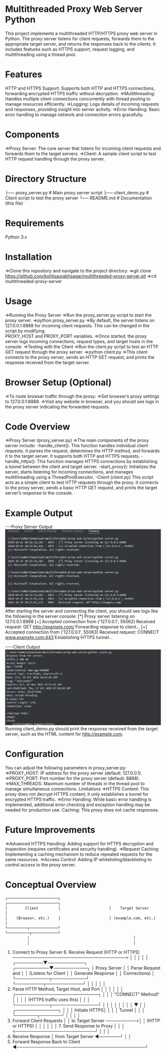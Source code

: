 # Multithreaded Proxy Web Server Python    
This project implements a multithreaded HTTP/HTTPS proxy web server in Python. The proxy server listens for client requests, forwards them to the appropriate target server, and returns the responses back to the clients. It includes features such as HTTPS support, request logging, and multithreading using a thread pool.

# Features
HTTP and HTTPS Support: Supports both HTTP and HTTPS connections, forwarding encrypted HTTPS traffic without decryption.
=>Multithreading: Handles multiple client connections concurrently with thread pooling to manage resources efficiently.
=>Logging: Logs details of incoming requests and responses, providing insight into server activity.
=>Error Handling: Basic error handling to manage network and connection errors gracefully.

# Components
=>Proxy Server: The core server that listens for incoming client requests and forwards them to the target servers.
=>Client: A sample client script to test HTTP request handling through the proxy server.

# Directory Structure
├── proxy_server.py    # Main proxy server script
├── client_demo.py     # Client script to test the proxy server
└── README.md          # Documentation (this file)

# Requirements
Python 3.x

# Installation
=>Clone this repository and navigate to the project directory:
=>git clone https://github.com/kohlisaurabhsagar/multithreaded-proxy-server.git
=>cd multithreaded-proxy-server

# Usage
=>Running the Proxy Server
=>Run the proxy_server.py script to start the proxy server.
=>python proxy_server.py
=>By default, the server listens on 127.0.0.1:8888 for incoming client requests. This can be changed in the script by modifying    
  PROXY_HOST and PROXY_PORT variables.
=>Once started, the proxy server logs incoming connections, request types, and target hosts in the console.
=>Testing with the Client
=>Run the client.py script to test an HTTP GET request through the proxy server.
=>python client.py
=>This  client connects to the proxy server, sends an HTTP GET request, and prints the response received from the target server.

# Browser Setup (Optional)
=>To route browser traffic through the proxy:
=>Set browser’s proxy settings to 127.0.0.1:8888.
=>Visit any website in browser, and you should see logs in the proxy server indicating the forwarded requests.

# Code Overview
=>Proxy Server (proxy_server.py)
=>The main components of the proxy server include:
-handle_client(): This function handles individual client requests. It parses the request, determines the HTTP method, and forwards it to the target server. It supports both HTTP and HTTPS requests.
-handle_https(): This function manages HTTPS connections by establishing a tunnel between the client and target server.
-start_proxy(): Initializes the server, starts listening for incoming connections, and manages multithreading using a ThreadPoolExecutor.
-Client (client.py)
This script acts as a simple client to test HTTP requests through the proxy. It connects to the proxy server, sends a basic HTTP GET request, and prints the target server’s response to the console.

# Example Output
---Proxy Server Output
![alt text](image-1.png)
After starting the server and connecting the client, you should see logs like the following in the server console:
[*] Proxy server listening on 127.0.0.1:8888
[+] Accepted connection from ('127.0.0.1', 55062)
Received request: GET http://example.com/
Forwarding response to client...
[+] Accepted connection from ('127.0.0.1', 55063)
Received request: CONNECT www.example.com:443
Establishing HTTPS tunnel...



----Client Output
![alt text](image-2.png)
Running client_demo.py should print the response received from the target server, such as the HTML content for http://example.com.

# Configuration
You can adjust the following parameters in proxy_server.py:
=>PROXY_HOST: IP address for the proxy server (default: 127.0.0.1).
=>PROXY_PORT: Port number for the proxy server (default: 8888).
=>MAX_THREADS: Maximum number of threads in the thread pool to manage simultaneous connections.
  Limitations
=>HTTPS Content: This proxy does not decrypt HTTPS content; it only establishes a tunnel for encrypted HTTPS traffic.
=>Error Handling: While basic error handling is implemented, additional error checking and exception handling may be needed for production use.
Caching: This proxy does not cache responses.

# Future Improvements
=>Advanced HTTPS Handling: Adding support for HTTPS decryption and inspection (requires certificates and security handling).
=>Request Caching: Implementing a caching mechanism to reduce repeated requests for the same resources.
=>Access Control: Adding IP whitelisting/blacklisting to control access to the proxy server.
    
# Conceptual Overview
    
    ┌───────────────────────┐                      ┌───────────────────────┐
    │        Client         │                      │    Target Server      │
    │    (Browser, etc.)    │                      │ (example.com, etc.)   │
    └─────────┬─────────────┘                      └──────────┬────────────┘
              │                                               │
              │                                               │
1. Connect to Proxy Server                           6. Receive Request
       (HTTP or HTTPS) ─────────────────────────────────────>  │
              │                                               │
              │                                               │
    ┌─────────▼────────────┐                      ┌───────────▼───────────┐
    │   Proxy Server       │                      │ Parse Request and      │
    │ (Listens for Client  │                      │ Generate Response      │
    │   Connections)       │                      └───────────┬───────────┘
    └─────────┬────────────┘                                  │
              │                                               │
              │                                               │
2. Parse HTTP Method, Target Host, and Port                   │
              │                                               │
              │                                               │
              │      ┌───────────────────────────┐            │
              │      │   "CONNECT" Method?       │            │
              │      │ (HTTPS traffic uses this) │            │
              │      └───────────┬───────────────┘            │
              │                  │                            │
              │                  │                            │
              │                  ▼                            │
              │        ┌──────────────┐                       │
              │        │ Initiate HTTPS│                      │
              │        │  Tunnel       │                      │
              │        └───────┬───────┘                      │
              │                │                              │
3. Forward Client Requests     │                              │
   to Target Server ──────────>│                              │
   (HTTP or HTTPS)             │                              │
                               │                              │
              │                │    7. Send Response to Proxy │
              │                │   <──────────────────────────┘
              │                │                              │
4. Receive Response            │
   from Target Server  ◄───────┘
              │
              │
5. Forward Response
   Back to Client ◄──────────────────────────────────────────┘

